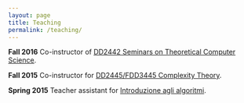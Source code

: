 ```yaml
---
layout: page
title: Teaching
permalink: /teaching/
---
```


**Fall 2016** Co-instructor of [DD2442 Seminars on Theoretical Computer Science](http://www.csc.kth.se/utbildning/kth/kurser/DD2442/semteo16/).

**Fall 2015** Co-instructor for [DD2445/FDD3445 Complexity Theory](http://www.csc.kth.se/utbildning/kth/kurser/DD2445/kplx15/).

**Spring 2015** Teacher assistant for [Introduzione agli algoritmi](http://twiki.di.uniroma1.it/twiki/view/Intro_algo/AD/WebHome).
